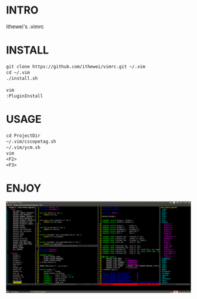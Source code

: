 # INTRO

ithewei's .vimrc

# INSTALL
```
git clone https://github.com/ithewei/vimrc.git ~/.vim
cd ~/.vim
./install.sh

vim
:PluginInstall
```

# USAGE
```
cd ProjectDir
~/.vim/cscopetag.sh
~/.vim/ycm.sh
vim
<F2>
<F3>
```

# ENJOY
![vim.png](vim.png)

